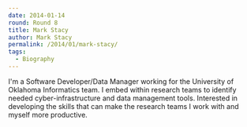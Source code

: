 ```yaml
---
date: 2014-01-14
round: Round 8
title: Mark Stacy
author: Mark Stacy
permalink: /2014/01/mark-stacy/
tags:
  - Biography
---
```

I'm a Software Developer/Data Manager working for the University of Oklahoma Informatics team. I embed within research teams to identify needed cyber-infrastructure and data management tools. Interested in developing the skills that can make the research teams I work with and myself more productive.
